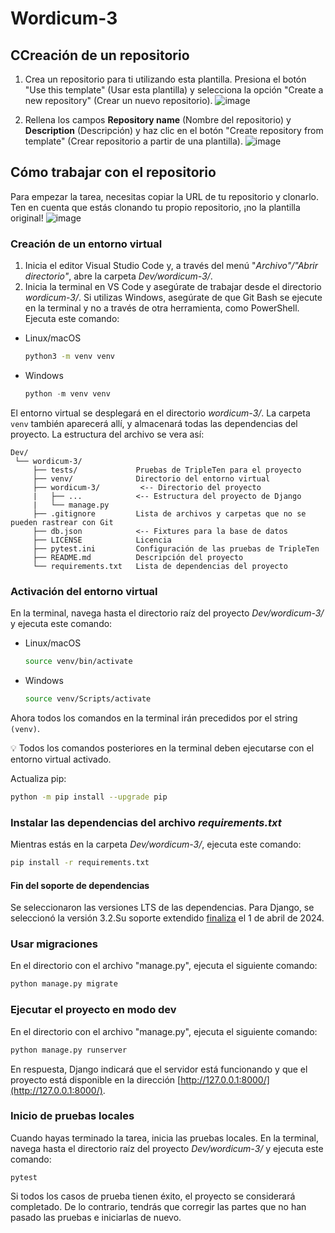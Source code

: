 # Wordicum-3

## CCreación de un repositorio
1. Crea un repositorio para ti utilizando esta plantilla.
  Presiona el botón "Use this template" (Usar esta plantilla) y selecciona la opción "Create a new repository" (Crear un nuevo repositorio).
  ![image](https://user-images.githubusercontent.com/14962819/235599080-2819c72b-3161-48fe-926d-91c289941c20.png)
  
2. Rellena los campos **Repository name** (Nombre del repositorio) y **Description** (Descripción) y haz clic en el botón "Create repository from template" (Crear repositorio a partir de una plantilla).
  ![image](https://github.com/tripleten-com/Wordicum-3/assets/120686503/029f2e5a-2718-4d34-90ed-e673c218e7ec)

## Cómo trabajar con el repositorio
Para empezar la tarea, necesitas copiar la URL de tu repositorio y clonarlo. Ten en cuenta que estás clonando tu propio repositorio, ¡no la plantilla original!
  ![image](https://github.com/tripleten-com/Wordicum-3/assets/120686503/b4e31f6c-8e34-4d7f-8b5a-18c3f776ac21)
  
### Creación de un entorno virtual

1. Inicia el editor Visual Studio Code y, a través del menú "*Archivo"/"Abrir directorio"*, abre la carpeta *Dev/wordicum-3/*.
2. Inicia la terminal en VS Code y asegúrate de trabajar desde el directorio *wordicum-3/*. Si utilizas Windows, asegúrate de que Git Bash se ejecute en la terminal y no a través de otra herramienta, como PowerShell. Ejecuta este comando:
- Linux/macOS
    
    ```bash
    python3 -m venv venv
    ```
    
- Windows
    
    ```python
    python -m venv venv
    ```
   
El entorno virtual se desplegará en el directorio *wordicum-3/*. La carpeta `venv` también aparecerá allí, y almacenará todas las dependencias del proyecto. La estructura del archivo se vera así:

```
Dev/
 └── wordicum-3/
     ├── tests/             Pruebas de TripleTen para el proyecto
     ├── venv/              Directorio del entorno virtual
     ├── wordicum-3/         <-- Directorio del proyecto
     |   ├── ...            <-- Estructura del proyecto de Django
     |   └── manage.py      
     ├── .gitignore         Lista de archivos y carpetas que no se pueden rastrear con Git
     ├── db.json            <-- Fixtures para la base de datos
     ├── LICENSE            Licencia  
     ├── pytest.ini         Configuración de las pruebas de TripleTen
     ├── README.md          Descripción del proyecto
     └── requirements.txt   Lista de dependencias del proyecto
```

### Activación del entorno virtual
En la terminal, navega hasta el directorio raíz del proyecto *Dev/wordicum-3/* y ejecuta este comando:
- Linux/macOS
    
    ```bash
    source venv/bin/activate
    ```
    
- Windows
    
    ```bash
    source venv/Scripts/activate
    ```
    

Ahora todos los comandos en la terminal irán precedidos por el string `(venv)`.

💡 Todos los comandos posteriores en la terminal deben ejecutarse con el entorno virtual activado.

Actualiza pip:

```bash
python -m pip install --upgrade pip
```

### Instalar las dependencias del archivo *requirements.txt*
Mientras estás en la carpeta *Dev/wordicum-3/*, ejecuta este comando:

```bash
pip install -r requirements.txt
```

#### Fin del soporte de dependencias

Se seleccionaron las versiones LTS de las dependencias.
Para Django, se seleccionó la versión 3.2.Su soporte extendido
[finaliza](https://endoflife.date/django) el 1 de abril de 2024.

### Usar migraciones


En el directorio con el archivo "manage.py", ejecuta el siguiente comando:

```bash
python manage.py migrate
```

### Ejecutar el proyecto en modo dev


En el directorio con el archivo "manage.py", ejecuta el siguiente comando:

```bash
python manage.py runserver
```

En respuesta, Django indicará que el servidor está funcionando y que el proyecto está disponible en la dirección  [http://127.0.0.1:8000/](http://127.0.0.1:8000/).


### Inicio de pruebas locales
Cuando hayas terminado la tarea, inicia las pruebas locales. En la terminal, navega hasta el directorio raíz del proyecto *Dev/wordicum-3/* y ejecuta este comando:
```shell
pytest
```
Si todos los casos de prueba tienen éxito, el proyecto se considerará completado. De lo contrario, tendrás que corregir las partes que no han pasado las pruebas e iniciarlas de nuevo.

